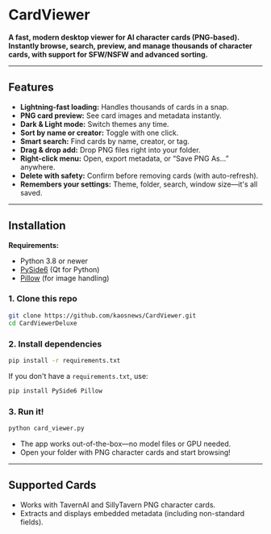 # CardViewer

**A fast, modern desktop viewer for AI character cards (PNG-based). Instantly browse, search, preview, and manage thousands of character cards, with support for SFW/NSFW and advanced sorting.**

---

## Features

* **Lightning-fast loading:** Handles thousands of cards in a snap.
* **PNG card preview:** See card images and metadata instantly.
* **Dark & Light mode:** Switch themes any time.
* **Sort by name or creator:** Toggle with one click.
* **Smart search:** Find cards by name, creator, or tag.
* **Drag & drop add:** Drop PNG files right into your folder.
* **Right-click menu:** Open, export metadata, or “Save PNG As...” anywhere.
* **Delete with safety:** Confirm before removing cards (with auto-refresh).
* **Remembers your settings:** Theme, folder, search, window size—it's all saved.

---

## Installation

**Requirements:**

* Python 3.8 or newer
* [PySide6](https://pypi.org/project/PySide6/) (Qt for Python)
* [Pillow](https://pypi.org/project/Pillow/) (for image handling)

### **1. Clone this repo**

```sh
git clone https://github.com/kaosnews/CardViewer.git
cd CardViewerDeluxe
```

### **2. Install dependencies**

```sh
pip install -r requirements.txt
```

If you don't have a `requirements.txt`, use:

```sh
pip install PySide6 Pillow
```

### **3. Run it!**

```sh
python card_viewer.py
```

* The app works out-of-the-box—no model files or GPU needed.
* Open your folder with PNG character cards and start browsing!

---

## Supported Cards

* Works with TavernAI and SillyTavern PNG character cards.
* Extracts and displays embedded metadata (including non-standard fields).
